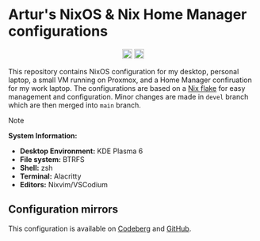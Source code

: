 # Artur's NixOS & Nix Home Manager configurations

<p align="center">
  <img src="https://github.com/artur-sannikov/nixos/actions/workflows/nix-flake-check.yml/badge.svg" alt="Workflow Badge" height="20"/>
  <img src="https://img.shields.io/github/license/artur-sannikov/nixos" alt="License Badge"  height="20"/>
</p>

This repository contains NixOS configuration for my desktop, personal laptop, a small VM running on Proxmox, and a Home Manager confiruation for my work laptop. The configurations are based on a [Nix flake](https://wiki.nixos.org/wiki/Flakes) for easy management and configuration. Minor changes are made in `devel` branch which are then merged into `main` branch.

> [!NOTE]
>
> **System Information:**
>
> - **Desktop Environment:** KDE Plasma 6
> - **File system:** BTRFS
> - **Shell:** zsh
> - **Terminal:** Alacritty
> - **Editors:** Nixvim/VSCodium

## Configuration mirrors

This configuration is available on [Codeberg](https://codeberg.org/arsann/nixos) and [GitHub](https://github.com/artur-sannikov/nixos).
